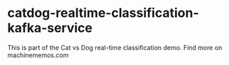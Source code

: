 # catdog-realtime-classification-kafka-service

This is part of the Cat vs Dog real-time classification demo. Find more on machinememos.com
